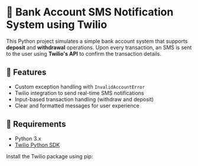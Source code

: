 # 📲 Bank Account SMS Notification System using Twilio

This Python project simulates a simple bank account system that supports **deposit** and **withdrawal** operations. Upon every transaction, an SMS is sent to the user using **Twilio's API** to confirm the transaction details.

## 🚀 Features

- Custom exception handling with `InvalidAccountError`
- Twilio integration to send real-time SMS notifications
- Input-based transaction handling (withdraw and deposit)
- Clear and formatted messages for user experience

## 🔧 Requirements

- Python 3.x
- [Twilio Python SDK](https://www.twilio.com/docs/libraries/python)

Install the Twilio package using pip:



